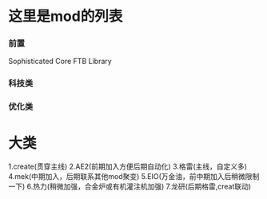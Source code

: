 
# 这里是mod的列表

### 前置
Sophisticated Core
FTB Library

### 科技类

### 优化类
# 大类
1.create(贯穿主线)
2.AE2(前期加入方便后期自动化)
3.格雷(主线，自定义多)
4.mek(中期加入，后期联系其他mod聚变)
5.EIO(万金油，前中期加入后稍微限制一下)
6.热力(稍微加强，合金炉或有机灌注机加强)
7.龙研(后期格雷,creat联动)
